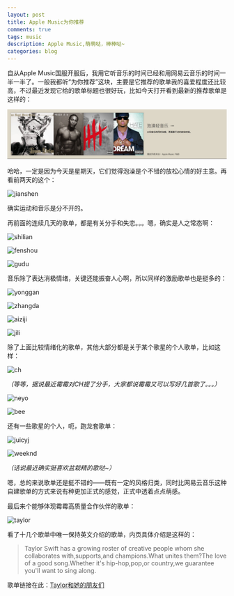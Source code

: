 ```yaml
---
layout: post
title: Apple Music为你推荐
comments: true
tags: music
description: Apple Music,萌萌哒，棒棒哒~
categories: blog
---
```

自从Apple Music国服开服后，我用它听音乐的时间已经和用网易云音乐的时间一半一半了。一般我都听“为你推荐”这块，主要是它推荐的歌单我的喜爱程度还比较高，不过最近发现它给的歌单标题也很好玩，比如今天打开看到最新的推荐歌单是这样的：

![paozao](/images/apple-music/paozao.jpg)

哈哈，一定是因为今天是星期天，它们觉得泡澡是个不错的放松心情的好主意。再看前两天的这个：

![jianshen](/images/apple-music/jianshen)

确实运动和音乐是分不开的。

再前面的连续几天的歌单，都是有关分手和失恋。。。嗯，确实是人之常态啊：

![shilian](/images/apple-music/shilian)

![fenshou](/images/apple-music/fenshou)

![gudu](/images/apple-music/gudu)

音乐除了表达消极情绪，关键还能振奋人心啊，所以同样的激励歌单也是挺多的：

![yonggan](/images/apple-music/yonggan)

![zhangda](/images/apple-music/zhangda)

![aiziji](/images/apple-music/aiziji)

![jili](/images/apple-music/jili)

除了上面比较情绪化的歌单，其他大部分都是关于某个歌星的个人歌单，比如这样：

![ch](/images/apple-music/ch)

*（等等，据说最近霉霉对CH提了分手，大家都说霉霉又可以写好几首歌了。。。）*

![neyo](/images/apple-music/neyo)

![bee](/images/apple-music/bee)

还有一些歌星的个人，呃，跑龙套歌单：

![juicyj](/images/apple-music/juicyj)

![weeknd](/images/apple-music/weeknd)

*（话说最近确实挺喜欢盆栽精的歌哒~）*

嗯，总的来说歌单还是挺不错的——既有一定的风格归类，同时比网易云音乐这种自建歌单的方式来说有种更加正式的感觉，正式中透着点点萌感。

最后来个能够体现霉霉高质量合作伙伴的歌单：

![taylor](/images/apple-music/taylor)

看了十几个歌单中唯一保持英文介绍的歌单，内页具体介绍是这样的：

>Taylor Swift has a growing roster of creative people whom she collaborates with,supports,and champions.What unites them?The love of a good song.Whether it's hip-hop,pop,or country,we guarantee you'll want to sing along.

歌单链接在此：[Taylor和她的朋友们][1]

[1]: https://itunes.apple.com/cn/playlist/taylor-he-ta-de-peng-you-men/idpl.5fe9cb10d256418f9069e811e393f0b5